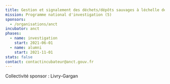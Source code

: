```yaml
---
title: Gestion et signalement des déchets/dépôts sauvages à léchelle de la commune
mission: Programme national d'investigation (5)
sponsors:
  - /organisations/anct
incubator: anct
phases:
  - name: investigation
    start: 2021-06-01
  - name: alumni
    start: 2021-11-01
stats: false
contact: contactincubateur@anct.gouv.fr
---
```

Collectivité sponsor : Livry-Gargan
